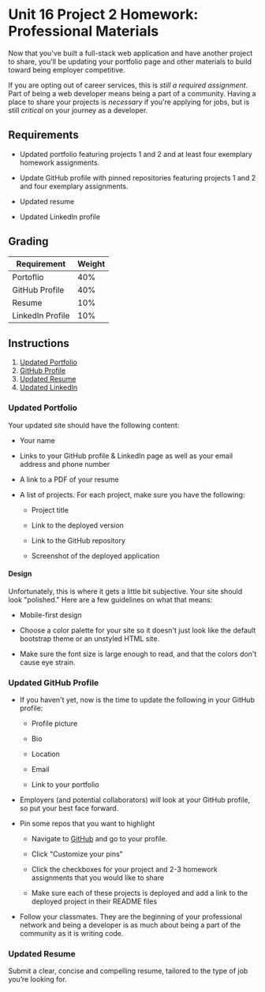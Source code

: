 
# Unit 16 Project 2 Homework: Professional Materials

Now that you've built a full-stack web application and have another project to share, you'll be updating your portfolio page and other materials to build toward being employer competitive.

If you are opting out of career services, this is *still a required assignment*. Part of being a web developer means being a part of a community. Having a place to share your projects is *necessary* if you're applying for jobs, but is still *critical* on your journey as a developer.


## Requirements

* Updated portfolio featuring projects 1 and 2 and at least four exemplary homework assignments. 

* Update GitHub profile with pinned repositories featuring projects 1 and 2 and four exemplary assignments. 

* Updated resume

* Updated LinkedIn profile


## Grading

| Requirement      | Weight |
|---               |---     |
| Portoflio        | 40%    |
| GitHub Profile   | 40%    |
| Resume           | 10%    |
| LinkedIn Profile | 10%    |


## Instructions

1. [Updated Portfolio](#updated-portfolio)
2. [GitHub Profile](#updated-github-profile)
3. [Updated Resume](#updated-resume)
4. [Updated LinkedIn](#updated-linkedin)

### Updated Portfolio

Your updated site should have the following content:

* Your name

* Links to your GitHub profile & LinkedIn page as well as your email address and phone number

* A link to a PDF of your resume

* A list of projects. For each project, make sure you have the following:

  * Project title

  * Link to the deployed version

  * Link to the GitHub repository

  * Screenshot of the deployed application


#### Design

Unfortunately, this is where it gets a little bit subjective. Your site should look
"polished." Here are a few guidelines on what that means:

* Mobile-first design

* Choose a color palette for your site so it doesn't just look like
the default bootstrap theme or an unstyled HTML site.

* Make sure the font size is large enough to read, and that the colors don't cause eye strain.


### Updated GitHub Profile 

* If you haven't yet, now is the time to update the following in your GitHub profile: 

    * Profile picture

    * Bio

    * Location

    * Email

    * Link to your portfolio

* Employers (and potential collaborators) _will_ look at your GitHub profile, so put your best face forward. 

* Pin some repos that you want to highlight

  * Navigate to [GitHub](https://github.com/) and go to your profile.

  * Click "Customize your pins"

  * Click the checkboxes for your project and 2-3 homework assignments that you would like to share

  * Make sure each of these projects is deployed and add a link to the deployed project in their README files

* Follow your classmates. They are the beginning of your professional network and being a developer is as much about being a part of the community as it is writing code. 


### Updated Resume 

Submit a clear, concise and compelling resume, tailored to the type of job you’re looking for.
